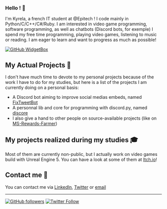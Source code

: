 ### **Hello ! 👋**

I'm Kyrela, a french IT student at @Epitech !
I code mainly in Python/C/C++/C#/Ruby.
I am interested in video game programming, software programming, as well as chatbots (Discord bots, for exemple)
I spend my free time programming, playing video games, listening to music or reading.
I am eager to learn and want to progress as much as possible!

[![GitHub WidgetBox](https://github-widgetbox.vercel.app/api/profile?username=Kyrela&data=followers,repositories,stars,commits&theme=darkmode)](https://github.com/Kyrela?tab=repositories&type=source)

## My Actual Projects 💾

I don't have much time to devote to my personal projects because of the work I have to do for my studies, but here is a list of the projects I am currently doing on a personal basis:
- A Discord bot aiming to improve social medias embeds, named [FixTweetBot](https://github.com/Kyrela/FixTweetBot)
- A personnal lib and core for programming with discord.py, named [discore](https://github.com/Kyrela/discore)
- I also give a hand to other people on source-available projects (like on [MS-Rewards-Farmer](https://github.com/klept0/MS-Rewards-Farmer))


## My projects realized during my studies 🎓

Most of them are currently non-public, but I actually work on video games build with Unreal Engine 5. You can have a look at some of them at [Itch.io](https://kyrela.itch.io/)!


## Contact me 📨

You can contact me via [LinkedIn](https://www.linkedin.com/in/mathis-vinay/), [Twitter](https://twitter.com/Kyre1a) or [email](mailto:mathis.vinay@epitech.eu?subject=%5BGitHub%20contact%5D&body=%0D%0A%0D%0A%0D%0A%5BEnvoy%C3%A9%20depuis%20la%20page%20GitHub%20de%20Kyrela%5D)

---

[![GitHub followers](https://img.shields.io/github/followers/Kyrela?label=Followers&style=social)](https://github.com/Kyrela?tab=followers)
[![Twitter Follow](https://img.shields.io/twitter/follow/Kyre1a?style=social)](https://twitter.com/Kyre1a)
